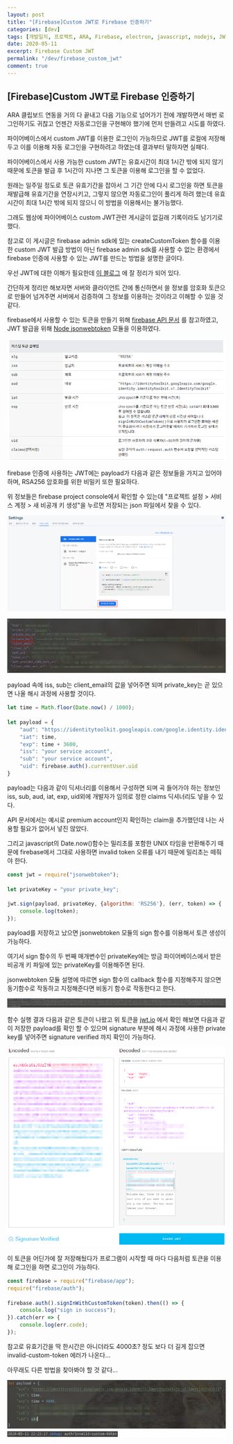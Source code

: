 ```yaml
---
layout: post
title: "[Firebase]Custom JWT로 Firebase 인증하기"
categories: [dev]
tags: [개발일지, 프로젝트, ARA, Firebase, electron, javascript, nodejs, JWT]
date: 2020-05-11
excerpt: Firebase Custom JWT
permalink: "/dev/firebase_custom_jwt"
comment: true
---
```

## [Firebase]Custom JWT로 Firebase 인증하기
ARA 클립보드 연동을 거의 다 끝내고 다음 기능으로 넘어가기 전에 개발하면서 매번 로그인하기도 귀찮고 언젠간 자동로그인을 구현해야 했기에 먼저 만들려고 시도를 하였다.

파이어베이스에서 custom JWT를 이용한 로그인이 가능하므로 JWT를 로컬에 저장해두고 이를 이용해 자동 로그인을 구현하려고 하였는데 결과부터 말하자면 실패다.

파이어베이스에서 사용 가능한 custom JWT는 유효시간이 최대 1시간 밖에 되지 않기 때문에 토큰을 발급 후 1시간이 지나면 그 토큰을 이용해 로그인을 할 수 없었다.

원래는 일주일 정도로 토큰 유효기간을 잡아서 그 기간 안에 다시 로그인을 하면 토큰을 재발급해 유효기간을 연장시키고, 그렇지 않으면 자동로그인이 풀리게 하려 했는데 유효시간이 최대 1시간 밖에 되지 않으니 이 방법을 이용해서는 불가능했다.

그래도 웹상에 파이어베이스 custom JWT관련 게시글이 없길래 기록이라도 남기기로 했다.

참고로 이 게시글은 firebase admin sdk에 있는 createCustomToken 함수를 이용한 custom JWT 발급 방법이 아닌 firebase admin sdk를 사용할 수 없는 환경에서 firebase 인증에 사용할 수 있는 JWT를 만드는 방법을 설명한 글이다.

우선 JWT에 대한 이해가 필요한데 [이 블로그](https://velopert.com/2389) 에 잘 정리가 되어 있다.

간단하게 정리만 해보자면 서버와 클라이언트 간에 통신하면서 쓸 정보를 암호화 토큰으로 만들어 넘겨주면 서버에서 검증하여 그 정보를 이용하는 것이라고 이해할 수 있을 것 같다. 

firebase에서 사용할 수 있는 토큰을 만들기 위해 [firebase API 문서](https://firebase.google.com/docs/auth/admin/create-custom-tokens?hl=ko) 를 참고하였고, JWT 발급을 위해 [Node jsonwebtoken](https://github.com/auth0/node-jsonwebtoken) 모듈을 이용하였다.

![firebae jwt payload](../../image/20200511/20200511-1.png)

firebase 인증에 사용하는 JWT에는 payload가 다음과 같은 정보들을 가지고 있어야 하며, RSA256 암호화를 위한 비밀키 또한 필요하다.

위 정보들은 firebase project console에서 확인할 수 있는데 "프로젝트 설정 > 서비스 계정 > 새 비공개 키 생성"을 누르면 저장되는 json 파일에서 찾을 수 있다.

![firebase private key](../../image/20200511/20200511-2.png)

![firebase private key](../../image/20200511/20200511-3.png)

payload 속에 iss, sub는 client_email의 값을 넣어주면 되며 private_key는 곧 있으면 나올 해시 과정에 사용할 것이다.

~~~ javascript
let time = Math.floor(Date.now() / 1000);

let payload = {
    "aud": "https://identitytoolkit.googleapis.com/google.identity.identitytoolkit.v1.IdentityToolkit",
    "iat": time,
    "exp": time + 3600,
    "iss": "your service account",
    "sub": "your service account",
    "uid": firebase.auth().currentUser.uid
}
~~~

payload는 다음과 같이 딕셔너리를 이용해서 구성하면 되며 곡 들어가야 하는 정보인 iss, sub, aud, iat, exp, uid외에 개발자가 임의로 정한 claims 딕셔너리도 넣을 수 있다.

API 문서에서는 예시로 premium account인지 확인하는 claim을 추가했던데 나는 사용할 필요가 없어서 넣진 않았다.

그리고 javascript의 Date.now()함수는 밀리초를 포함한 UNIX 타임을 반환해주기 때문에 firebase에서 그대로 사용하면 invalid token 오류를 내기 때문에 밀리초는 떼줘야 한다. 

~~~ javascript
const jwt = require("jsonwebtoken");

let privateKey = "your private_key";

jwt.sign(payload, privateKey, {algorithm: 'RS256'}, (err, token) => {
    console.log(token);
});
~~~

payload를 저장하고 났으면 jsonwebtoken 모듈의 sign 함수를 이용해서 토큰 생성이 가능하다.

여기서 sign 함수의 두 번째 매개변수인 privateKey에는 방금 파이어베이스에서 받은 비공개 키 파일에 있는 privateKey를 이용해주면 된다.

jsonwebtoken 모듈 설명에 따르면 sign 함수의 callback 함수를 지정해주지 않으면 동기함수로 작동하고 지정해준다면 비동기 함수로 작동한다고 한다.

![custom token](../../image/20200511/20200511-5.png)

함수 실행 결과 다음과 같은 토큰이 나왔고 위 토큰을 [jwt.io](https://jwt.io) 에서 확인 해보면 다음과 같이 저장한 payload를 확인 할 수 있으며 signature 부분에 해시 과정에 사용한 private key를 넣어주면 signature verified 까지 확인이 가능하다.

![jwt io](../../image/20200511/20200511-6.png)

이 토큰을 어딘가에 잘 저장해뒀다가 프로그램이 시작할 때 마다 다음처럼 토큰을 이용해 로그인을 하면 로그인이 가능하다.

~~~ javascript
const firebase = require("firebase/app");
require("firebase/auth");

firebase.auth().signInWithCustomToken(token).then(() => {
    console.log("sign in success");
}).catch(err => {
    console.log(err.code);
});
~~~

참고로 유효기간을 딱 한시간은 아니더라도 4000초? 정도 보다 더 길게 잡으면 invalid-custom-token 에러가 나온다...

아무래도 다른 방법을 찾아봐야 할 것 같다...

![error](../../image/20200511/20200511-7.png) 
